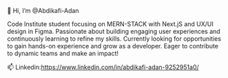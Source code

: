  👋 Hi, I’m @Abdikafi-Adan

Code Institute student focusing on MERN-STACK with Next.jS and UX/UI design in Figma. 
Passionate about building engaging user experiences and continuously learning to refine my skills. 
Currently looking for opportunities to gain hands-on experience and grow as a developer. 
Eager to contribute to dynamic teams and make an impact!

 📫  Linkedin:https://www.linkedin.com/in/abdikafi-adan-9252951a0/
<!---
Abdikafi-Adan/Abdikafi-Adan is a ✨ special ✨ repository because its `README.md` (this file) appears on your GitHub profile.
You can click the Preview link to take a look at your changes.
--->
